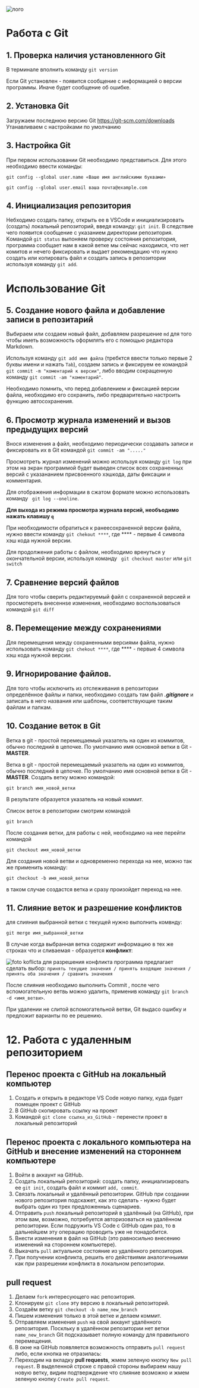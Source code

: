 ![лого](GitLogo.png) 
# Работа с Git
## 1. Проверка наличия установленного Git
В терминале вполнить команду `git version`

Если Git установлен - появится сообщение с информацией о версии программы. Иначе будет сообщение об ошибке.

## 2. Установка Git
Загружаем последнюю версию Git
https://git-scm.com/downloads
Утанавливаем с настройками по умолчанию

## 3. Настройка Git

При первом использовании Git необходимо представиться. Для этого необходимо ввести команды:
```
git config --global user.name «Ваше имя английскими буквами» 

git config --global user.email ваша почта@example.com
```

## 4. Инициализация репозитория

Небходимо создать папку, открыть ее в VSCode и инициализировать (создать) локальный репозиторий, введя команду: `git init`. В следствие чего появится сообщение с указанием директории репозитория.
Kомандой `git status` выпоняем проверку состояния репозитория, программа сообщает нам в какой ветке мы сейчас находимся, что нет комитов и нечего фиксировать и выдает рекомендацию что нужно создать или копировать файл и создать запись в репозитории используя команду `git add`.


#  Использование Git
## 5. Создание нового файла и добавление записи в репозитарий

Выбираем или создаем новый файл, добавляем разрешение `md` для того чтобы иметь возможность оформлять его с помощью редактора  Мarkdown.

Используя команду `git add имя файла` (требктся ввести только первые 2 буквы имени и нажать `Tab`), создаем запись и фиксируем ее командой `git commit -m "коментарий к версии"`, либо вводим сокращенную команду `git commit -am "кoментарий"`.

Необходимо помнить, что перед добавлением и фиксацией версии файла, необходимо его сохранить, либо предварительно настроить функцию автосохранения.

## 6. Просмотр журнала изменений и вызов предыдущих версий 
Внося изменения а файл, необходимо периодически создавать записи и фиксировать их в Git командой `git commit -am "....."`

Просмотреть журнал изменений можно используя команду `git log` при этом на экран программой будет выведен список всех сохраненных версий с указананием присвоенного хэшкода, даты фиксации и комментария.

Для отображения информации в сжатом формате можно использовать команду  ` git log --oneline`.

**Для выхода из режима просмотра журнала версий, необъодимо нажать клавишу `q`**

При необходимости обратиться к ранеесохраненной версии файла, нужно ввести команду `git chekout ****`, где **** - первые 4 символа хэш кода нужной версии. 

Для продолжения работы с файлом, необходимо вренуться у окончательной версии, используя команду ` git checkout master` или `git switch`

## 7. Сравнение версий файлов
Для того чтобы сверить редактируемый файл с сохраненной версией и просмотереть внесеннsе изменения, необходимо воспользоваться командой `git diff`

## 8. Перемещение между сохранениями
Для перемещения между сохраненными версиями файла, нужно использовать команду `git chekout ****`, где **** - первые 4 символа хэш кода нужной версии.

## 9. Игнорирование файлов.
Для того чтобы исключить из отслеживания в репозитории определённое файлы и папки, необходимо создать там файл ***.gitignore*** и записать в него названия или шаблоны, соответствующие таким файлам и папкам.

## 10. Создание веток в Git
Ветка в git - простой перемещаемый указатель на один из коммитов, обычно последний в цепочке. По умолчанию имя основной ветки в Git - **MASTER**.

Ветка в git - простой перемещаемый указатель на один из коммитов, обычно последний в цепочке. 
По умолчанию имя основной ветки в Git - **MASTER**.
Создать ветку можно командой:
```
git branch имя_новой_ветки 
```
В результате образуется указатель на новый коммит.

Cписок веток в репозитории смотрим командой
```
git branch
```
После создания ветки, для работы с ней, необходимо на нее перейти командой
```
git checkout имя_новой_ветки 
```
 Для создания новой ветви и одновременно перехода на нее, можно так же применить команду:
```
git checkout -b имя_новой_ветки 
```
в таком случае создастся ветка и сразу произойдет переход на нее.


## 11. Cлияние веток и разрешение конфликтов
для слияния выбранной ветки с текущей нужно выполнить комвнду:
``` 
git merge имя_выбранной_ветки
```
В случае когда выбранная ветка содержит информацию в тех же строках что и сливаемая - образуется **конфликт**:

![foto koflicta](174328.png)
для разрешения конфликта программа предлагает сделать выбор: `принять текущие значения / принять входящие значения / принять оба значения / сравнить значения`

После слияния необходимо выполнить Commit , после чего вспомогательную ветвь можно удалить, применив команду `git branch -d <имя_ветви>`.

При удалении не слитой вспомогательной ветви, Git выдасо ошибку и предложит варианты по ее решению.


# 12. Работа с удаленным репозиторием

## Перенос проекта с GitHub на локальный компьютер
1. Создать и открыть в редакторе VS Code новую папку, куда будет помещен проект с GitHub
2. В GitHub скопировать ссылку на проект
3. Командой `git clone ссылка_из_GitHub` - перенести проект в локальный репозиторий

## Перенос проекта с локального компьютера на GitHub и внесение изменений на стороннем компьютере
1. Войти в аккаунт на GitHub.
2. Создать локальный репозиторий: создать папку, инициализировать ее `git init`, создать файл и коммит `add, commit`.
3. Связать локальный и удалённый репозитории. GitHub при создании нового репозитория подскажет, как это сделать - нужно будет выбрать один из трех предложенныъ сценариев.
4. Отправить `push` локальный репозиторий в удалённый (на GitHub), при этом вам, возможно, потребуется авторизоваться на удалённом репозитории. Если подружить VS Code с GitHub один раз, то в дальнейшем эту операцию проводить уже не понадобится.
5. Внести изменения в файл на GitHub (это равносильно внесению изменений на стороннем компьютере). 
6. Выкачать `pull` актуальное состояние из удалённого репозитория.
7. При получении конфликта, решить его действиями аналогичныими как при разрешении конфликта в локальном репозитории.

## pull request
1. Делаем  `fork` интересующего нас репозитория.
2. Клонируем `git clone` эту версию в локальный репозиторий.
3. Создаём ветку `git checkout -b name_new_branch`
4. Пишем изменения только в этой ветке и делаем коммит.
5. Отправляем изменения `push` на свой аккаунт удалённого репозитория. Поскльку в удалённом репозитории нет ветки `name_new_branch` Git подсказывает полную команду для правильного перемещения.
6. В окне на GitHub появляется возможность отправить  `pull request` либо, если кнопка не отразилась:
7. Переходим на вкладку **pull requests**, жмем зеленую кнопку `New pull request`. В выделенной строке с правой стороны выбираем нашу новую ветку, видим подтверждение что слияние возможно и жмем зеленую кнопку `Create pull request`.
